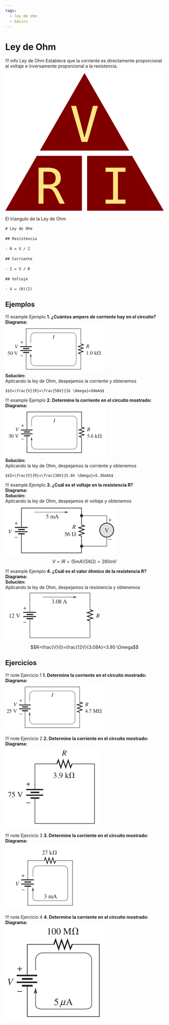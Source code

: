 ```yaml
---
tags:
  - ley de ohm
  - básico
---
```


# Ley de Ohm

!!! info Ley de Ohm
    Establece que la corriente es directamente proporcional al voltaje e inversamente proporcional a la resistencia.

![ley de ohm](../assets/ohm_law.png)
<figcaption>El triangulo de la Ley de Ohm</figcaption>

```markmap
# Ley de Ohm

## Resistencia

- R = V / I

## Corriente

- I = V / R

## Voltaje

- V = (R)(I)
```

## Ejemplos

!!! example Ejemplo
    **1. ¿Cuántos ampers de corriente hay en el circuito?** <br>
    **Diagrama:** <br>
    ![diagrama](../assets/Antologia.pdf-104.opt.png) <br>
    **Solución:**   <br>
    Aplicando la ley de Ohm, despejamos la corriente y obtenemos

    $$I=\frac{V}{R}=\frac{50V}{1k \Omega}=50mA$$

!!! example Ejemplo
    **2. Determine la corriente en el circuito mostrado:** <br>
    **Diagrama:** <br>
    ![diagrama](../assets/Antologia.pdf-110.opt.png) <br>
    **Solución:** <br>
    Aplicando la ley de Ohm, despejamos la corriente y obtenemos

    $$I=\frac{V}{R}=\frac{30V}{5.6k \Omega}=5.36mA$$

!!! example Ejemplo
    **3. ¿Cuál es el voltaje en la resistencia R?**<br>
    **Diagrama:**<br>
    **Solución:**<br>
    Aplicando la ley de Ohm, despejamos el voltaje y obtenemos
    ![diagrama](../assets/Antologia.pdf-113.opt.png) <br>
    $$V=IR = (5mA)(56 \Omega) = 280mV$$

!!! example Ejemplo
    **4. ¿Cuál es el valor óhmico de la resistencia R?**<br>
    **Diagrama:**<br>
    **Solución:**<br>
    Aplicando la ley de Ohm, despejamos la resistencia y obtenemos
    ![diagrama](../assets/Antologia.pdf-116.opt.png) <br>
    $$R=\frac{V}{I}=\frac{12V}{3.08A}=3.90 \Omega$$

## Ejercicios

!!! note Ejercicio 1
    **1. Determine la corriente en el circuito mostrado:**<br>
    **Diagrama:** <br>
    ![diagrama](../assets/Antologia.pdf-122.opt.png) <br>

!!! note Ejercicio 2
    **2. Determine la corriente en el circuito mostrado:**
    **Diagrama:** <br>
    ![diagrama](../assets/Antologia.pdf-123.opt.png) <br>


!!! note Ejercicio 3
    **3. Determine la corriente en el circuito mostrado:**
    **Diagrama:** <br>
    ![diagrama](../assets/Antologia.pdf-127.opt.png) <br>


!!! note Ejercicio 4
    **4. Determine la corriente en el circuito mostrado:**
    **Diagrama:** <br>
    ![diagrama](../assets/Antologia.pdf-128.opt.png) <br>
